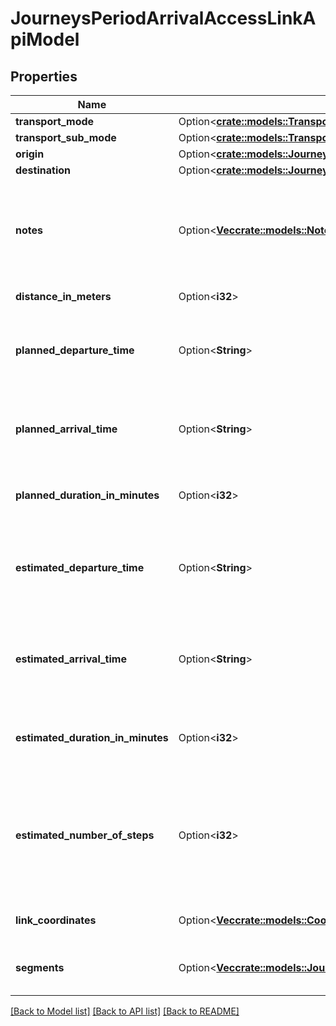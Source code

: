 # JourneysPeriodArrivalAccessLinkApiModel

## Properties

Name | Type | Description | Notes
------------ | ------------- | ------------- | -------------
**transport_mode** | Option<[**crate::models::TransportMode**](VT.ApiPlaneraResa.Core.Models.TransportMode.md)> |  | [optional]
**transport_sub_mode** | Option<[**crate::models::TransportSubMode**](VT.ApiPlaneraResa.Core.Models.TransportSubMode.md)> |  | [optional]
**origin** | Option<[**crate::models::JourneysPeriodCallApiModel**](VT.ApiPlaneraResa.Web.V4.Models.Journeys.CallApiModel.md)> |  | [optional]
**destination** | Option<[**crate::models::JourneysPeriodLinkEndpointApiModel**](VT.ApiPlaneraResa.Web.V4.Models.Journeys.LinkEndpointApiModel.md)> |  | [optional]
**notes** | Option<[**Vec<crate::models::Note>**](VT.ApiPlaneraResa.Core.Models.Note.md)> | An ordered list (most important first) of notes related to the access link. | [optional]
**distance_in_meters** | Option<**i32**> | Distance in meters. | [optional]
**planned_departure_time** | Option<**String**> | The planned departure time in RFC 3339 format. | [optional]
**planned_arrival_time** | Option<**String**> | The planned arrival time in RFC 3339 format. | [optional]
**planned_duration_in_minutes** | Option<**i32**> | The planned duration in minutes. | [optional]
**estimated_departure_time** | Option<**String**> | The estimated departure time in RFC 3339 format, if available. | [optional]
**estimated_arrival_time** | Option<**String**> | The estimated arrival time in RFC 3339 format, if available. | [optional]
**estimated_duration_in_minutes** | Option<**i32**> | The estimated duration in minutes, if available. | [optional]
**estimated_number_of_steps** | Option<**i32**> | Number of steps based on the distance and an estimated step length of 0.65 meters. | [optional]
**link_coordinates** | Option<[**Vec<crate::models::CoordinateApiModel>**](VT.ApiPlaneraResa.Web.V4.Models.CoordinateApiModel.md)> | The coordinates for the link. | [optional]
**segments** | Option<[**Vec<crate::models::JourneysPeriodLinkSegmentApiModel>**](VT.ApiPlaneraResa.Web.V4.Models.Journeys.LinkSegmentApiModel.md)> | The segments that make up this link. | [optional]

[[Back to Model list]](../README.md#documentation-for-models) [[Back to API list]](../README.md#documentation-for-api-endpoints) [[Back to README]](../README.md)


